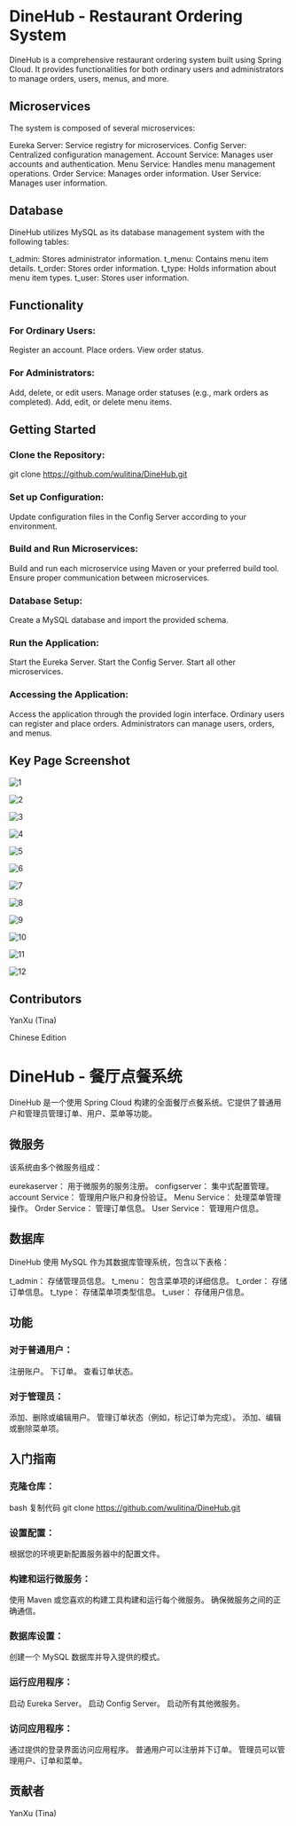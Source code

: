 # DineHub - Restaurant Ordering System
DineHub is a comprehensive restaurant ordering system built using Spring Cloud. It provides functionalities for both ordinary users and administrators to manage orders, users, menus, and more.

## Microservices
The system is composed of several microservices:

Eureka Server: Service registry for microservices.
Config Server: Centralized configuration management.
Account Service: Manages user accounts and authentication.
Menu Service: Handles menu management operations.
Order Service: Manages order information.
User Service: Manages user information.
## Database
DineHub utilizes MySQL as its database management system with the following tables:

t_admin: Stores administrator information.
t_menu: Contains menu item details.
t_order: Stores order information.
t_type: Holds information about menu item types.
t_user: Stores user information.
## Functionality
### For Ordinary Users:
Register an account.
Place orders.
View order status.
### For Administrators:
Add, delete, or edit users.
Manage order statuses (e.g., mark orders as completed).
Add, edit, or delete menu items.
## Getting Started
### Clone the Repository:
git clone https://github.com/wulitina/DineHub.git
### Set up Configuration:
Update configuration files in the Config Server according to your environment.
### Build and Run Microservices:
Build and run each microservice using Maven or your preferred build tool.
Ensure proper communication between microservices.
### Database Setup:
Create a MySQL database and import the provided schema.
### Run the Application:
Start the Eureka Server.
Start the Config Server.
Start all other microservices.
### Accessing the Application:
Access the application through the provided login interface.
Ordinary users can register and place orders.
Administrators can manage users, orders, and menus.



## Key Page Screenshot

![1](/Users/tina/IdeaProjects/DineHub/readmePictures/1.png)

![2](/Users/tina/IdeaProjects/DineHub/readmePictures/2.png)

![3](/Users/tina/IdeaProjects/DineHub/readmePictures/3.png)

![4](/Users/tina/IdeaProjects/DineHub/readmePictures/4.png)

![5](/Users/tina/IdeaProjects/DineHub/readmePictures/5.png)

![6](/Users/tina/IdeaProjects/DineHub/readmePictures/6.png)

![7](/Users/tina/IdeaProjects/DineHub/readmePictures/7.png)

![8](/Users/tina/IdeaProjects/DineHub/readmePictures/8.png)

![9](/Users/tina/IdeaProjects/DineHub/readmePictures/9.png)

![10](/Users/tina/IdeaProjects/DineHub/readmePictures/10.png)

![11](/Users/tina/IdeaProjects/DineHub/readmePictures/11.png)

![12](/Users/tina/IdeaProjects/DineHub/readmePictures/12.png)



## Contributors
YanXu (Tina)


Chinese Edition
# DineHub - 餐厅点餐系统
DineHub 是一个使用 Spring Cloud 构建的全面餐厅点餐系统。它提供了普通用户和管理员管理订单、用户、菜单等功能。

## 微服务
该系统由多个微服务组成：

eurekaserver： 用于微服务的服务注册。
configserver： 集中式配置管理。
account Service： 管理用户账户和身份验证。
Menu Service： 处理菜单管理操作。
Order Service： 管理订单信息。
User Service： 管理用户信息。
## 数据库
DineHub 使用 MySQL 作为其数据库管理系统，包含以下表格：

t_admin： 存储管理员信息。
t_menu： 包含菜单项的详细信息。
t_order： 存储订单信息。
t_type： 存储菜单项类型信息。
t_user： 存储用户信息。

## 功能
### 对于普通用户：
注册账户。
下订单。
查看订单状态。
### 对于管理员：
添加、删除或编辑用户。
管理订单状态（例如，标记订单为完成）。
添加、编辑或删除菜单项。
## 入门指南
### 克隆仓库：
bash
复制代码
git clone https://github.com/wulitina/DineHub.git
### 设置配置：
根据您的环境更新配置服务器中的配置文件。
### 构建和运行微服务：
使用 Maven 或您喜欢的构建工具构建和运行每个微服务。
确保微服务之间的正确通信。
### 数据库设置：
创建一个 MySQL 数据库并导入提供的模式。
### 运行应用程序：
启动 Eureka Server。
启动 Config Server。
启动所有其他微服务。
### 访问应用程序：
通过提供的登录界面访问应用程序。
普通用户可以注册并下订单。
管理员可以管理用户、订单和菜单。
## 贡献者
YanXu (Tina)